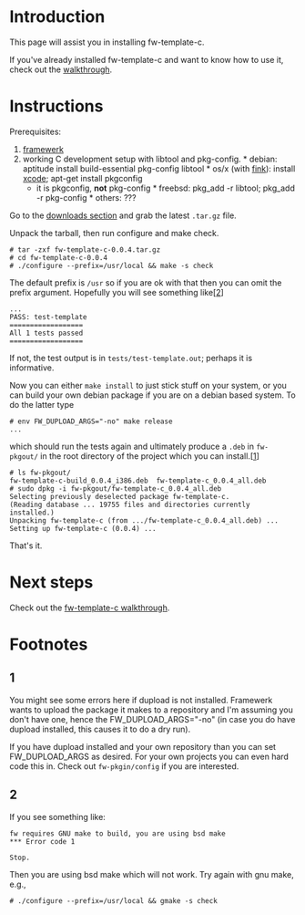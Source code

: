 # Introduction #

This page will assist you in installing fw-template-c.

If you've already installed fw-template-c and want to know how to use it,
check out the [walkthrough](FwTemplateCWalkthrough.md).

# Instructions #

Prerequisites:
  1. [framewerk](FramewerkInstall.md)
  1. working C development setup with libtool and pkg-config.
    * debian: aptitude install build-essential pkg-config libtool
    * os/x (with [fink](http://www.finkproject.org/)): install [xcode](http://developer.apple.com/tools/xcode/); apt-get install pkgconfig
      * it is pkgconfig, **not** pkg-config
    * freebsd: pkg\_add -r libtool; pkg\_add -r pkg-config
    * others: ???

Go to the [downloads section](http://code.google.com/p/fwtemplates/downloads/list?can=2&q=fw-template-c-*.tar.gz&colspec=Filename+Summary+Uploaded+Size+DownloadCount) and grab the latest `.tar.gz` file.

Unpack the tarball, then run configure and make check.
```
# tar -zxf fw-template-c-0.0.4.tar.gz
# cd fw-template-c-0.0.4
# ./configure --prefix=/usr/local && make -s check
```
The default prefix is `/usr` so if you are ok with that then you can omit the prefix argument.  Hopefully you will see something like[[2](#2.md)]
```
...
PASS: test-template
==================
All 1 tests passed
==================
```
If not, the test output is in `tests/test-template.out`; perhaps it is informative.

Now you can either `make install` to just stick stuff on your system, or you can build your own debian package if you are on a debian based system. To do the latter type
```
# env FW_DUPLOAD_ARGS="-no" make release
...
```
which should run the tests again and ultimately produce a `.deb` in `fw-pkgout/` in the root directory of the project which you can install.[[1](#1.md)]
```
# ls fw-pkgout/
fw-template-c-build_0.0.4_i386.deb  fw-template-c_0.0.4_all.deb
# sudo dpkg -i fw-pkgout/fw-template-c_0.0.4_all.deb 
Selecting previously deselected package fw-template-c.
(Reading database ... 19755 files and directories currently installed.)
Unpacking fw-template-c (from .../fw-template-c_0.0.4_all.deb) ...
Setting up fw-template-c (0.0.4) ...
```

That's it.

# Next steps #

Check out the [fw-template-c walkthrough](FwTemplateCWalkthrough.md).

# Footnotes #

## 1 ##
You might see some errors here if dupload is not installed.  Framewerk wants to upload the package it makes to a repository and I'm assuming you don't have one, hence the FW\_DUPLOAD\_ARGS="-no" (in case you do have dupload installed, this causes it to do a dry run).

If you have dupload installed and your own repository than you can set FW\_DUPLOAD\_ARGS as desired.  For your own projects you can even hard code this in.  Check out `fw-pkgin/config` if you are interested.

## 2 ##
If you see something like:
```
fw requires GNU make to build, you are using bsd make
*** Error code 1

Stop.
```
Then you are using bsd make which will not work.  Try again with gnu make, e.g.,
```
# ./configure --prefix=/usr/local && gmake -s check
```
